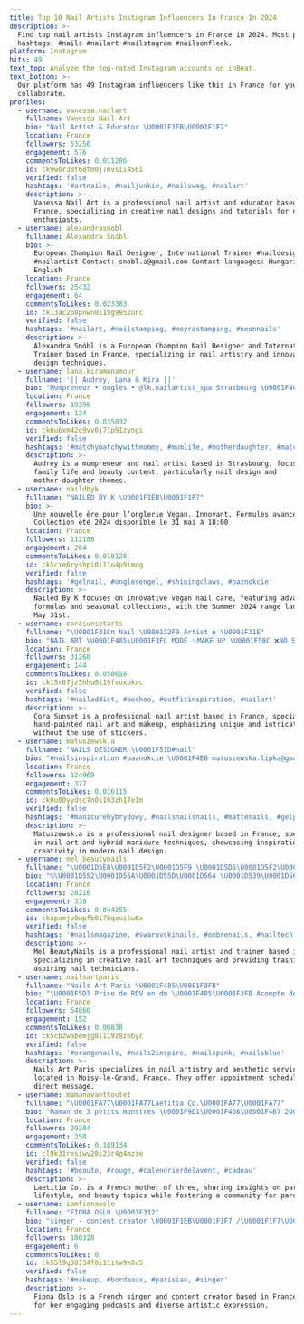 ```yaml
---
title: Top 10 Nail Artists Instagram Influencers In France In 2024
description: >-
  Find top nail artists Instagram influencers in France in 2024. Most popular
  hashtags: #nails #nailart #nailstagram #nailsonfleek.
platform: Instagram
hits: 49
text_top: Analyze the top-rated Instagram accounts on inBeat.
text_bottom: >-
  Our platform has 49 Instagram influencers like this in France for you to
  collaborate.
profiles:
  - username: vanessa.nailart
    fullname: Vanessa Nail Art
    bio: "Nail Artist & Educator \U0001F1EB\U0001F1F7"
    location: France
    followers: 53256
    engagement: 576
    commentsToLikes: 0.011286
    id: ck9wor30t68t00j78vsii456i
    verified: false
    hashtags: '#artnails, #nailjunkie, #nailswag, #nailart'
    description: >-
      Vanessa Nail Art is a professional nail artist and educator based in
      France, specializing in creative nail designs and tutorials for nail
      enthusiasts.
  - username: alexandrasnobl
    fullname: Alexandra Snóbl
    bio: >-
      European Champion Nail Designer, International Trainer #naildesigner
      #nailartist Contact: snobl.a@gmail.com Contact languages: Hungarian,
      English
    location: France
    followers: 25432
    engagement: 64
    commentsToLikes: 0.023383
    id: ck13ac2b8pnwn0i19g9952unc
    verified: false
    hashtags: '#nailart, #nailstamping, #moyrastamping, #neonnails'
    description: >-
      Alexandra Snóbl is a European Champion Nail Designer and International
      Trainer based in France, specializing in nail artistry and innovative
      design techniques.
  - username: lana.kiramonamour
    fullname: '|| Audrey, Lana & Kira ||'
    bio: "Mumpreneur • ongles • @lk.nailartist_spa Strasbourg \U0001F4CD #viedemaman ♡ Lana 08/14 ♡ Kira 04/21"
    location: France
    followers: 19396
    engagement: 124
    commentsToLikes: 0.835832
    id: ck6ubxm42c9vv0j71p91zyngi
    verified: false
    hashtags: '#matchymatchywithmommy, #mumlife, #motherdaughter, #matchymatchy'
    description: >-
      Audrey is a mumpreneur and nail artist based in Strasbourg, focusing on
      family life and beauty content, particularly nail design and
      mother-daughter themes.
  - username: naildbyk
    fullname: "NAILED BY K \U0001F1EB\U0001F1F7"
    bio: >-
      Une nouvelle ère pour l’onglerie Vegan. Innovant. Formules avancées
      Collection été 2024 disponible le 31 mai à 18:00
    location: France
    followers: 112108
    engagement: 264
    commentsToLikes: 0.010128
    id: ck5cie6ryshpi0i11o4p9imog
    verified: false
    hashtags: '#gelnail, #onglesengel, #shiningclaws, #paznokcie'
    description: >-
      Nailed By K focuses on innovative vegan nail care, featuring advanced
      formulas and seasonal collections, with the Summer 2024 range launching on
      May 31st.
  - username: corasunsetarts
    fullname: "\U0001F31Cπ Nail \U000132F9 Artist ϕ \U0001F31E"
    bio: "NAIL ART \U0001F485\U0001F3FC MODE ✨MAKE UP \U0001F58C ❌NO STICKERS❌ (All Handpainted \U0001F3A8) ✍\U0001F3FC \U0001D53D\U0001D546ℝ\U0001D544\U0001D538\U0001D54Bℝ\U0001D540ℂ\U0001D53C ✍\U0001F3FC \U0001F33B\U0001F476\U0001F3FD\U0001D544\U0001D556\U0001D55F\U0001D552 \U0001F90D\U00013080 Ambassadrice @thegelbottlefrance \U0001F4AB"
    location: France
    followers: 31268
    engagement: 144
    commentsToLikes: 0.050658
    id: ck15r07jz5hhu0i19fvoxbkuc
    verified: false
    hashtags: '#nailaddict, #boohoo, #outfitinspiration, #nailart'
    description: >-
      Cora Sunset is a professional nail artist based in France, specializing in
      hand-painted nail art and makeup, emphasizing unique and intricate designs
      without the use of stickers.
  - username: matuszewsk.a
    fullname: "NAILS DESIGNER \U0001F51D️#nail"
    bio: "#nailsinspiration #paznokcie \U0001F4E8 matuszewska.lipka@gmail.com"
    location: France
    followers: 124969
    engagement: 377
    commentsToLikes: 0.016115
    id: ck0u00yydsc7n0i193zh17e1m
    verified: false
    hashtags: '#manicurehybrydowy, #nailsnailsnails, #mattenails, #gelpolish'
    description: >-
      Matuszewsk.a is a professional nail designer based in France, specializing
      in nail art and hybrid manicure techniques, showcasing inspiration and
      creativity in modern nail design.
  - username: mel_beautynails
    fullname: "\U0001D5E0\U0001D5F2\U0001D5F9 \U0001D5D5\U0001D5F2\U0001D5EE\U0001D602\U0001D601\U0001D606\U0001D5E1\U0001D5EE\U0001D5F6\U0001D5F9\U0001D600"
    bio: "ℕ\U0001D552\U0001D55A\U0001D55D\U0001D564 \U0001D539\U0001D56A \U0001D544 .\U0001F1EB\U0001F1F7 ℕ\U0001D552\U0001D55A\U0001D55D \U0001D538\U0001D563\U0001D565\U0001D55A\U0001D564\U0001D565 & ℕ\U0001D552\U0001D55A\U0001D55D \U0001D54B\U0001D563\U0001D552\U0001D55A\U0001D55F\U0001D556\U0001D563 \U0001F485\U0001F3FC @lockdown.masterclass.2 \U0001D5D4\U0001D5FA\U0001D5EF\U0001D5EE\U0001D600\U0001D600\U0001D5EE\U0001D5F1\U0001D5FC\U0001D5FF \U0001D5F3\U0001D5FC\U0001D5FF @jet_set_beauty_nails\U0001F497 \U0001D4B2\U0001D45C\U0001D4C7\U0001D4C0 \U0001D4CC\U0001D4BE\U0001D4C9\U0001D4BD \U0001D4C5\U0001D4B6\U0001D4C8\U0001D4C8\U0001D4BE\U0001D45C\U0001D4C3❤️"
    location: France
    followers: 20216
    engagement: 338
    commentsToLikes: 0.044255
    id: ckapamjo0wpfb0i78qouilw6x
    verified: false
    hashtags: '#nailsmagazine, #swarovskinails, #ombrenails, #nailtech'
    description: >-
      Mel BeautyNails is a professional nail artist and trainer based in France,
      specializing in creative nail art techniques and providing training for
      aspiring nail technicians.
  - username: nailsartparis_
    fullname: "Nails Art Paris \U0001F485\U0001F3FB"
    bio: "\U0001F5D3 Prise de RDV en dm \U0001F485\U0001F3FB Acompte demandé \U0001F4CD Maison Médicale Esthétique Layon 7 rue du Layon Noisy-le-Grand 93160 TikTok @nailsartparis_"
    location: France
    followers: 54860
    engagement: 152
    commentsToLikes: 0.00838
    id: ck5cb2wabemjg0i119z8zebyc
    verified: false
    hashtags: '#orangenails, #nails2inspire, #nailspink, #nailsblue'
    description: >-
      Nails Art Paris specializes in nail artistry and aesthetic services,
      located in Noisy-le-Grand, France. They offer appointment scheduling via
      direct message.
  - username: mamanavanttoutet
    fullname: "\U0001FA77\U0001FA77Laetitia Co.\U0001FA77\U0001FA77"
    bio: "Maman de 3 petits monstres \U0001F9D1\U0001F466\U0001F467 2009/2012/2013 \U0001F48BPage FB 26k ⚠️⚠️Attention je n'ai qu'un compte ⚠️⚠️ Pour une collab DM ou mail"
    location: France
    followers: 29204
    engagement: 358
    commentsToLikes: 0.189134
    id: cl9k31resiwy20i23r4g4mzie
    verified: false
    hashtags: '#beaute, #rouge, #calendrierdelavent, #cadeau'
    description: >-
      Laetitia Co. is a French mother of three, sharing insights on parenting,
      lifestyle, and beauty topics while fostering a community for parents.
  - username: iamfionaoslo
    fullname: "FIONA OSLO \U0001F312"
    bio: "singer - content creator \U0001F1EB\U0001F1F7 /\U0001F1F7\U0001F1FA \U0001F399podcast @tesnewbesties ✉️ fionaoslove@gmail.com"
    location: France
    followers: 100320
    engagement: 6
    commentsToLikes: 0
    id: ck55l9q38134f0i11itw9k0u5
    verified: false
    hashtags: '#makeup, #bordeaux, #parisian, #singer'
    description: >-
      Fiona Oslo is a French singer and content creator based in France, known
      for her engaging podcasts and diverse artistic expression.
---
```


